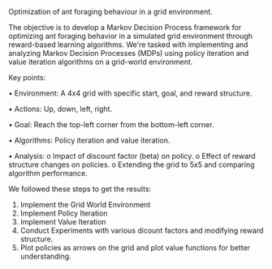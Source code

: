 Optimization of ant foraging behaviour in a grid environment.

The objective is to develop a Markov Decision Process framework for optimizing ant foraging behavior in a simulated grid environment through reward-based learning algorithms. We're tasked with implementing and analyzing Markov Decision Processes (MDPs) using policy iteration and value iteration algorithms on a grid-world environment.

Key points:

•	Environment: A 4x4 grid with specific start, goal, and reward structure.

•	Actions: Up, down, left, right.

•	Goal: Reach the top-left corner from the bottom-left corner.

•	Algorithms: Policy iteration and value iteration.

•	Analysis:
          o	Impact of discount factor (beta) on policy.
          o	Effect of reward structure changes on policies.
          o	Extending the grid to 5x5 and comparing algorithm performance.


We followed these steps to get the results:

1.	Implement the Grid World Environment
2.  Implement Policy Iteration
3.  Implement Value Iteration
4.  Conduct Experiments with various dicount factors and modifying reward structure.
5.  Plot policies as arrows on the grid and plot value functions for better understanding.
